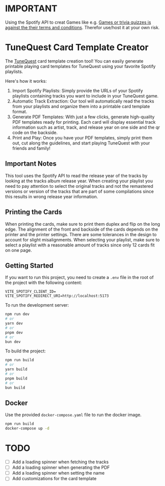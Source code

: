 # IMPORTANT
Using the Spotify API to creat Games like e.g. [Games or trivia quizzes is against the their terms and conditions](https://developer.spotify.com/compliance-tips#disallowed-use-cases). Therefor use/host it at your own risk.

# TuneQuest Card Template Creator

The [TuneQuest](https://github.com/effem/tunequest) card template creation tool! 
You can easily generate printable playing card templates for TuneQuest using your favorite Spotify playlists.

Here's how it works:

1. Import Spotify Playlists: Simply provide the URLs of your Spotify playlists containing tracks you want to include in your TuneQuest game.
2. Automatic Track Extraction: Our tool will automatically read the tracks from your playlists and organize them into a printable card template format.
3. Generate PDF Templates: With just a few clicks, generate high-quality PDF templates ready for printing. Each card will display essential track information such as artist, track, and release year on one side and the qr code on the backside.
4. Print and Play: Once you have your PDF templates, simply print them out, cut along the guidelines, and start playing TuneQuest with your friends and family!

## Important Notes
This tool uses the Spotify API to read the release year of the tracks by looking at the tracks album release year. 
When creating your playlist you need to pay attention to select the original tracks and not the remastered versions or version of the tracks that are part of some compilations since this results in wrong release year information.

## Printing the Cards
When printing the cards, make sure to print them duplex and flip on the long edge.
The alignment of the front and backside of the cards depends on the printer and the printer settings.
There are some tolerances in the design to account for slight misalignments.
When selecting your playlist, make sure to select a playlist with a reasonable amount of tracks since only 12 cards fit on one page.

## Getting Started
If you want to run this project, you need to create a `.env` file in the root of the project with the following content:

```env
VITE_SPOTIFY_CLIENT_ID=
VITE_SPOTIFY_REDIRECT_URI=http://localhost:5173
```

To run the development server:

```bash
npm run dev
# or
yarn dev
# or
pnpm dev
# or
bun dev
```

To build the project:

```bash
npm run build
# or
yarn build
# or
pnpm build
# or
bun build
```


## Docker

Use the provided `docker-compose.yaml` file to run the docker image.

```bash
npm run build
docker-compose up -d
```

# TODO
- [ ] Add a loading spinner when fetching the tracks
- [ ] Add a loading spinner when generating the PDF
- [ ] Add a loading spinner when setting the name
- [ ] Add customizations for the card template
